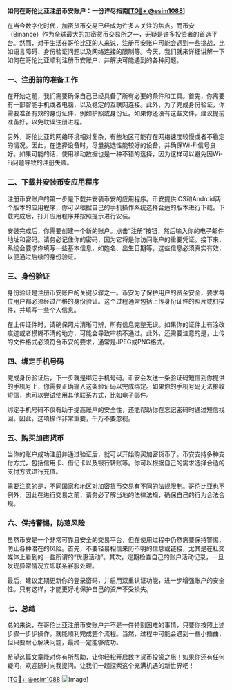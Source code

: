 **如何在哥伦比亚注册币安账户：一份详尽指南[[TG💪+ @esim1088](https://t.me/s/esim1088)]**

在当今数字化时代，加密货币交易已经成为许多人关注的焦点。而币安（Binance）作为全球最大的加密货币交易所之一，无疑是许多投资者的首选平台。然而，对于生活在哥伦比亚的人来说，注册币安账户可能会遇到一些挑战，比如语言障碍、身份验证问题以及网络连接的限制等。今天，我们就来详细讲解一下如何在哥伦比亚顺利注册币安账户，并解决可能遇到的各种问题。

### **一、注册前的准备工作**

在开始之前，我们需要确保自己已经具备了所有必要的条件和工具。首先，你需要有一部智能手机或者电脑，以及稳定的互联网连接。此外，为了完成身份验证，你需要准备有效的身份证件，例如护照或身份证。如果你还没有这些文件，建议提前准备好，以免耽误注册进程。

另外，哥伦比亚的网络环境相对复杂，有些地区可能存在网络速度较慢或者不稳定的情况。因此，在选择设备时，尽量挑选性能较好的设备，并确保Wi-Fi信号良好。如果可能的话，使用移动数据也是一种不错的选择，因为这样可以避免因Wi-Fi问题导致的注册失败。

### **二、下载并安装币安应用程序**

注册币安账户的第一步是下载并安装币安的应用程序。币安提供iOS和Android两个版本的应用程序，你可以根据自己的手机操作系统选择合适的版本进行下载。下载完成后，打开应用程序并按照提示进行安装。

安装完成后，你需要创建一个新的账户。点击“注册”按钮，然后输入你的电子邮件地址和密码。请务必记住你的密码，因为它将是你访问账户的重要凭证。接下来，系统会要求你填写一些基本信息，如姓名、出生日期等。这些信息必须真实有效，以便通过后续的身份验证。

### **三、身份验证**

身份验证是注册币安账户的关键步骤之一。币安为了保护用户的资金安全，要求每位用户都必须经过严格的身份验证。这个过程通常包括上传身份证件的照片或扫描件，并填写一些个人信息。

在上传证件时，请确保照片清晰可辨，所有信息完整无误。如果你的证件上有涂改痕迹或者模糊不清的地方，可能会导致审核不通过。此外，还需要注意的是，上传的文件格式必须符合币安的要求，通常是JPEG或PNG格式。

### **四、绑定手机号码**

完成身份验证后，下一步就是绑定手机号码。币安会发送一条验证码短信到你提供的手机号上，你需要正确输入这条验证码以完成绑定。如果你的手机号码无法接收短信，也可以尝试使用其他联系方式，比如电子邮件。

绑定手机号码不仅有助于提高账户的安全性，还能帮助你在忘记密码时通过短信找回。因此，这项操作非常重要，千万不要忽视。

### **五、购买加密货币**

当你的账户成功注册并通过验证后，就可以开始购买加密货币了。币安支持多种支付方式，包括信用卡、借记卡以及银行转账等。你可以根据自己的需求选择合适的支付方式进行充值。

需要注意的是，不同国家和地区对加密货币交易有不同的法规限制。哥伦比亚也不例外，因此在进行交易之前，请务必了解当地的法律法规，确保自己的行为合法合规。

### **六、保持警惕，防范风险**

虽然币安是一个非常可靠且安全的交易平台，但在使用过程中仍然需要保持警惕，防止各种潜在的风险。首先，不要轻易相信来历不明的信息或链接，尤其是在社交媒体上看到的一些所谓的“优惠活动”。其次，定期检查自己的账户活动记录，一旦发现异常情况立即联系客服处理。

最后，建议定期更新你的登录密码，并启用双重认证功能，进一步增强账户的安全性。只有这样，才能更好地保护自己的资产不受损失。

### **七、总结**

总的来说，在哥伦比亚注册币安账户并不是一件特别困难的事情，只要你按照上述步骤一步步操作，就能顺利完成整个流程。当然，过程中可能会遇到一些小插曲，但只要耐心解决问题，最终一定能够成功。

希望这篇文章能对你有所帮助，让你轻松开启数字货币投资之旅！如果你还有任何疑问，欢迎随时向我提问。让我们一起探索这个充满机遇的新世界吧！

[[TG💪+ @esim1088](https://t.me/s/esim1088) ![Image](https://i.postimg.cc/4NQfJmqS/Snipaste-2025-05-13-00-14-12.png)]